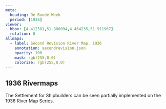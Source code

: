 ```yaml
---
meta:
  heading: De Roode Week
  period: [1936]
viewer:
  bbox: [4.412581,51.880094,4.464235,51.911967]
  rotation: 0
allmaps:
  - label: Second Revision River Map. 1936
    annotation: secondrevision.json
    opacity: 100
    mask: rgb(255,0,0)
    colorize: rgb(255,0,0)
---
```


## 1936 Rivermaps

The Settlement for Shipbuilders can be seen partially implemented on the 1936 River Map Series.
